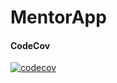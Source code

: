 # MentorApp

#### CodeCov
[![codecov](https://codecov.io/gh/IndustryBear/MentorApp/branch/master/graph/badge.svg)](https://codecov.io/gh/IndustryBear/MentorApp)
